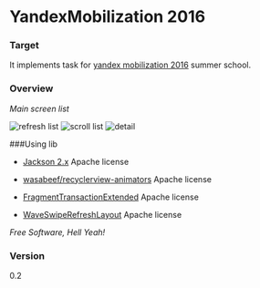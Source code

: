 # YandexMobilization 2016

### Target
It implements task for [yandex mobilization 2016] summer school.

### Overview
*Main screen list*

![refresh list](http://sk.uploads.im/t/749fY.gif)
![scroll list](http://sm.uploads.im/t/fVQNX.gif)
![detail](http://sj.uploads.im/t/8EI6Q.gif)

###Using lib

 - [Jackson 2.x]
Apache license 

 - [wasabeef/recyclerview-animators]
Apache license 

- [FragmentTransactionExtended]
Apache license 

- [WaveSwipeRefreshLayout]
Apache license 

*Free Software, Hell Yeah!*

### Version 

0.2




[Jackson 2.x]: <http://wiki.fasterxml.com/JacksonLicensing>
[wasabeef/recyclerview-animators]: <https://github.com/wasabeef/recyclerview-animators>
[yandex mobilization 2016]: <https://academy.yandex.ru/events/mobdev/msk-2016/register>
[FragmentTransactionExtended]: <https://github.com/DesarrolloAntonio/FragmentTransactionExtended>
[WaveSwipeRefreshLayout]: <https://github.com/recruit-lifestyle/WaveSwipeRefreshLayout>






